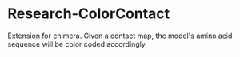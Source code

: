 # Research-ColorContact
Extension for chimera. Given a contact map, the model's amino acid sequence will be color coded accordingly. 
